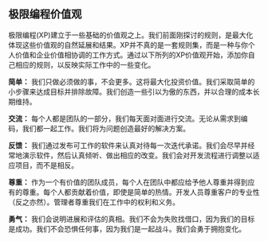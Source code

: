 ## 极限编程价值观

极限编程(XP)建立于一些基础的价值观之上。我们前面刚探讨的规则，是最大化体现这些价值观的自然延展和结果。XP并不真的是一套规则集，而是一种与你个人价值和企业价值相协调的工作方式。通过以下所列的XP价值观开始，添加你自己相应的规则，以反映实际工作中的一些变化。

**简单：** 我们只做必须做的事，不会更多。这将最大化投资价值。我们采取简单的小步骤来达成目标并排除故障。我们创造一些引以为傲的东西，并以合理的成本长期维持。

**交流：** 每个人都是团队的一部分，我们每天面对面进行交流。无论从需求到编码，我们都一起工作。我们将为问题创造最好的解决方案。

**反馈：** 我们通过发布可工作的软件来认真对待每一次迭代承诺。我们会尽早并经常地演示软件，然后认真倾听、做出相应的改变。我们会对开发流程进行调整以适应项目，而不是相反。

**尊重：** 作为一个有价值的团队成员，每个人在团队中都应给予他人尊重并得到应有的尊重。每个人都贡献着价值，即使是简单的热情。开发人员尊重客户的专业性（反之亦然）。管理者尊重我们在工作中的权利和义务。

**勇气：** 我们会说明进展和评估的真相。我们不会为失败找借口，因为我们的目标是成功。我们不会恐惧任何事，因为我们是一起战斗。我们会勇于拥抱变化。

